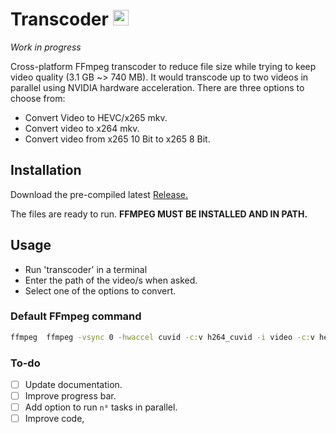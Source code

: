 #  
# Transcoder [<img src="icon.ico" width="25"/>](image.png)
*Work in progress*

Cross-platform FFmpeg transcoder to reduce file size while trying to keep video quality (3.1 GB ~> 740 MB). It would transcode up to two videos in parallel using NVIDIA hardware acceleration. There are three options to choose from:

- Convert Video to HEVC/x265 mkv.
- Convert video to x264 mkv.
- Convert video from x265 10 Bit to x265 8 Bit. 

## Installation
Download the pre-compiled latest [Release.](https://github.com/igonzalezb/transcoder/releases/latest)

The files are ready to run. **FFMPEG MUST BE INSTALLED AND IN PATH.**

## Usage
- Run 'transcoder' in a terminal
- Enter the path of the video/s when asked.
- Select one of the options to convert.

### Default FFmpeg command
```cmd
ffmpeg  ffmpeg -vsync 0 -hwaccel cuvid -c:v h264_cuvid -i video -c:v hevc_nvenc -x265-params crf=20 -spatial_aq 1 -rc-lookahead 20 -preset slow -c:a aac -b:a 224k -map 0 video-trans.mkv
```
### To-do
- [ ] Update documentation.
- [ ] Improve progress bar.
- [ ] Add option to run `n⁰` tasks in parallel.
- [ ] Improve code,
